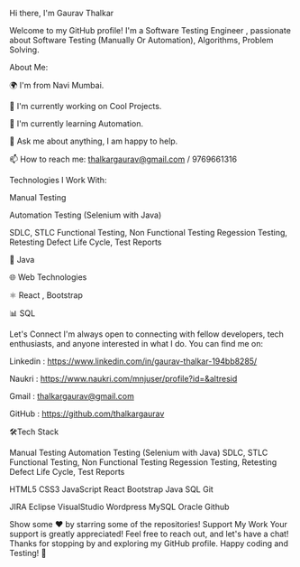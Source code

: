 Hi there, I'm Gaurav Thalkar 

Welcome to my GitHub profile! I'm a Software Testing Engineer , passionate about Software Testing (Manually Or Automation), Algorithms, Problem Solving.


About Me:

🌍 I'm from Navi Mumbai.

💼 I'm currently working on Cool Projects.

🌱 I'm currently learning Automation.

💬 Ask me about anything, I am happy to help.

📫 How to reach me: thalkargaurav@gmail.com / 9769661316





Technologies I Work With:

Manual Testing 

Automation Testing (Selenium with Java) 

SDLC, STLC
Functional Testing, Non Functional Testing 
Regession Testing, Retesting
Defect Life Cycle, Test Reports

🚀 Java 

🌐 Web Technologies

⚛️ React , Bootstrap

📊 SQL



Let's Connect
I'm always open to connecting with fellow developers, tech enthusiasts, and anyone interested in what I do. You can find me on:


Linkedin :  https://www.linkedin.com/in/gaurav-thalkar-194bb8285/

Naukri :  https://www.naukri.com/mnjuser/profile?id=&altresid

Gmail :  thalkargaurav@gmail.com

GitHub :  https://github.com/thalkargaurav


🛠Tech Stack

Manual Testing 
Automation Testing (Selenium with Java) 
SDLC, STLC
Functional Testing, Non Functional Testing 
Regession Testing, Retesting
Defect Life Cycle, Test Reports

HTML5 CSS3 JavaScript React Bootstrap  Java SQL Git

JIRA Eclipse VisualStudio Wordpress MySQL Oracle Github

Show some ❤️ by starring some of the repositories!
Support My Work
Your support is greatly appreciated! Feel free to reach out, and let's have a chat! Thanks for stopping by and exploring my GitHub profile. Happy coding and Testing! 🚀
